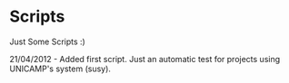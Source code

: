 Scripts
=======

Just Some Scripts :)

21/04/2012 - Added first script. Just an automatic test for projects using UNICAMP's system (susy).
